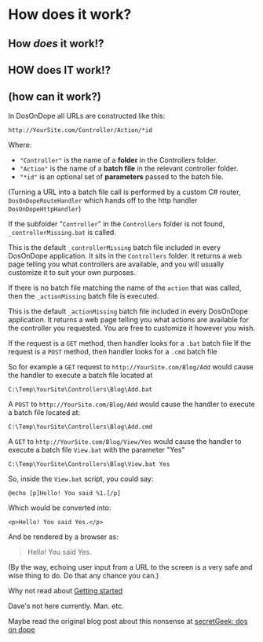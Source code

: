 # How does it work? 
## How *does* it work!?
## HOW does IT work!?
## (how can it work?)

In DosOnDope all URLs are constructed like this:

`http://YourSite.com/Controller/Action/*id`

Where:

 * `"Controller"` is the name of a **folder** in the Controllers folder.
 * `"Action"` is the name of a **batch file** in the relevant controller folder.
 * `"*id"` is an optional set of **parameters** passed to the batch file.

(Turning a URL into a batch file call is performed by a custom C# router, `DosOnDopeRouteHandler` which hands off to the http handler `DosOnDopeHttpHandler`)

If the subfolder "`Controller`" in the `Controllers` folder is not found, `_controllerMissing.bat` is called.

This is the default `_controllerMissing` batch file included in every DosOnDope application. It sits in the `Controllers` folder. It returns a web page telling you what controllers are available, and you will usually customize it to suit your own purposes.

If there is no batch file matching the name of the `action` that was called, then the `_actionMissing` batch file is executed.

This is the default `_actionMissing` batch file included in every DosOnDope application. It returns a web page telling you what actions are available for the controller you requested. You are free to customize it however you wish.

If the request is a `GET` method, then handler looks for a `.bat` batch file 
If the request is a `POST` method, then handler looks for a `.cmd` batch file 

So for example a `GET` request to `http://YourSite.com/Blog/Add` would cause the handler to execute a batch file located at

	C:\Temp\YourSite\Controllers\Blog\Add.bat

A `POST` to `http://YourSite.com/Blog/Add` would cause the handler to execute a batch file located at:

	C:\Temp\YourSite\Controllers\Blog\Add.cmd

A `GET` to `http://YourSite.com/Blog/View/Yes` would cause the handler to execute a batch file `View.bat` with the parameter "Yes"

	C:\Temp\YourSite\Controllers\Blog\View.bat Yes

So, inside the `View.bat` script, you could say:

	@echo [p]Hello! You said %1.[/p]
Which would be converted into:

	<p>Hello! You said Yes.</p>

And be rendered by a browser as:

> Hello! You said Yes.

(By the way, echoing user input from a URL to the screen is a very safe and wise thing to do. Do that any chance you can.)

Why not read about [Getting started](GettingStarted.md)

Dave's not here currently. Man. etc.

Maybe read the original blog post about this nonsense at [secretGeek: dos on dope](http://secretgeek.net/dod_intro)

